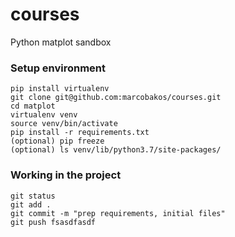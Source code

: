 # courses
Python matplot sandbox

### Setup environment

```
pip install virtualenv
git clone git@github.com:marcobakos/courses.git
cd matplot
virtualenv venv
source venv/bin/activate
pip install -r requirements.txt
(optional) pip freeze
(optional) ls venv/lib/python3.7/site-packages/
```

### Working  in the project

```
git status
git add .
git commit -m "prep requirements, initial files"
git push fsasdfasdf
```

